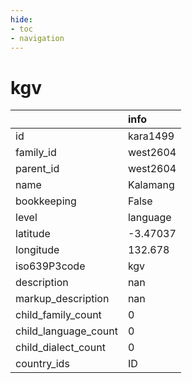 ```yaml
---
hide:
- toc
- navigation
---
```

# kgv
|                      | info     |
|:---------------------|:---------|
| id                   | kara1499 |
| family_id            | west2604 |
| parent_id            | west2604 |
| name                 | Kalamang |
| bookkeeping          | False    |
| level                | language |
| latitude             | -3.47037 |
| longitude            | 132.678  |
| iso639P3code         | kgv      |
| description          | nan      |
| markup_description   | nan      |
| child_family_count   | 0        |
| child_language_count | 0        |
| child_dialect_count  | 0        |
| country_ids          | ID       |